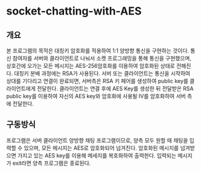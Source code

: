 # socket-chatting-with-AES

## 개요
본 프로그램의 목적은 대칭키 암호화를 적용하여 1:1 양방향 통신을 구현하는 것이다. 
통신 참여자를 서버와 클라이언트로 나눠서 소켓 프로그래밍을 통해 통신을 구현했으며, 상호간에 오가는 모든 메시지는 AES-256암호화를 이용하여 암호화된 상태로 전해진다. 
대칭키 분배 과정에는 RSA가 사용된다. 
서버 또는 클라이언트는 통신을 시작하여 상대를 기다리고 연결이 완료되면, 서버측은 RSA 키 페어를 생성하여 public key를 클라이언트에게 전달한다. 
클라이언트는 연결 후에 AES Key를 생성한 뒤 전달받은 RSA public key를 이용하여 자신의 AES key와 암호화에 사용될 IV를 암호화하여 서버 측에 전달한다.  

## 구동방식
프로그램은 서버 클라이언트 양방향 채팅 프로그램이므로, 양측 모두 원할 때 채팅을 입력할 수 있으며, 모든 메시지는 AES로 암호화되어 넘겨진다. 
암호화된 메시지를 넘겨받으면 가지고 있는 AES key를 이용해 메세지를 복호화하여 출력한다. 입력되는 메시지가 exit라면 양측 프로그램은 종료된다. 

